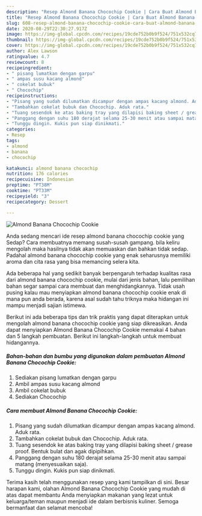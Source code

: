 ```yaml
---
description: "Resep Almond Banana Chocochip Cookie | Cara Buat Almond Banana Chocochip Cookie Yang Lezat"
title: "Resep Almond Banana Chocochip Cookie | Cara Buat Almond Banana Chocochip Cookie Yang Lezat"
slug: 608-resep-almond-banana-chocochip-cookie-cara-buat-almond-banana-chocochip-cookie-yang-lezat
date: 2020-08-29T22:30:27.917Z
image: https://img-global.cpcdn.com/recipes/19cde752b0b9f524/751x532cq70/almond-banana-chocochip-cookie-foto-resep-utama.jpg
thumbnail: https://img-global.cpcdn.com/recipes/19cde752b0b9f524/751x532cq70/almond-banana-chocochip-cookie-foto-resep-utama.jpg
cover: https://img-global.cpcdn.com/recipes/19cde752b0b9f524/751x532cq70/almond-banana-chocochip-cookie-foto-resep-utama.jpg
author: Alex Lawson
ratingvalue: 4.7
reviewcount: 8
recipeingredient:
- " pisang lumatkan dengan garpu"
- " ampas susu kacang almond"
- " cokelat bubuk"
- " Chocochip"
recipeinstructions:
- "Pisang yang sudah dilumatkan dicampur dengan ampas kacang almond. Aduk rata."
- "Tambahkan cokelat bubuk dan Chocochip. Aduk rata."
- "Tuang sesendok ke atas baking tray yang dilapisi baking sheet / grease proof. Bentuk bulat dan agak dipipihkan."
- "Panggang dengan suhu 180 derajat selama 25-30 menit atau sampai matang (menyesuaikan saja)."
- "Tunggu dingin. Kukis pun siap dinikmati."
categories:
- Resep
tags:
- almond
- banana
- chocochip

katakunci: almond banana chocochip 
nutrition: 176 calories
recipecuisine: Indonesian
preptime: "PT38M"
cooktime: "PT33M"
recipeyield: "3"
recipecategory: Dessert

---
```



![Almond Banana Chocochip Cookie](https://img-global.cpcdn.com/recipes/19cde752b0b9f524/751x532cq70/almond-banana-chocochip-cookie-foto-resep-utama.jpg)

Anda sedang mencari ide resep almond banana chocochip cookie yang Sedap? Cara membuatnya memang susah-susah gampang. bila keliru mengolah maka hasilnya tidak akan memuaskan dan bahkan tidak sedap. Padahal almond banana chocochip cookie yang enak seharusnya memiliki aroma dan cita rasa yang bisa memancing selera kita.



Ada beberapa hal yang sedikit banyak berpengaruh terhadap kualitas rasa dari almond banana chocochip cookie, mulai dari jenis bahan, lalu pemilihan bahan segar sampai cara membuat dan menghidangkannya. Tidak usah pusing kalau mau menyiapkan almond banana chocochip cookie enak di mana pun anda berada, karena asal sudah tahu triknya maka hidangan ini mampu menjadi sajian istimewa.


Berikut ini ada beberapa tips dan trik praktis yang dapat diterapkan untuk mengolah almond banana chocochip cookie yang siap dikreasikan. Anda dapat menyiapkan Almond Banana Chocochip Cookie memakai 4 bahan dan 5 langkah pembuatan. Berikut ini langkah-langkah untuk membuat hidangannya.

<!--inarticleads1-->

##### Bahan-bahan dan bumbu yang digunakan dalam pembuatan Almond Banana Chocochip Cookie:

1. Sediakan  pisang lumatkan dengan garpu
1. Ambil  ampas susu kacang almond
1. Ambil  cokelat bubuk
1. Sediakan  Chocochip




<!--inarticleads2-->

##### Cara membuat Almond Banana Chocochip Cookie:

1. Pisang yang sudah dilumatkan dicampur dengan ampas kacang almond. Aduk rata.
1. Tambahkan cokelat bubuk dan Chocochip. Aduk rata.
1. Tuang sesendok ke atas baking tray yang dilapisi baking sheet / grease proof. Bentuk bulat dan agak dipipihkan.
1. Panggang dengan suhu 180 derajat selama 25-30 menit atau sampai matang (menyesuaikan saja).
1. Tunggu dingin. Kukis pun siap dinikmati.




Terima kasih telah menggunakan resep yang kami tampilkan di sini. Besar harapan kami, olahan Almond Banana Chocochip Cookie yang mudah di atas dapat membantu Anda menyiapkan makanan yang lezat untuk keluarga/teman maupun menjadi ide dalam berbisnis kuliner. Semoga bermanfaat dan selamat mencoba!
